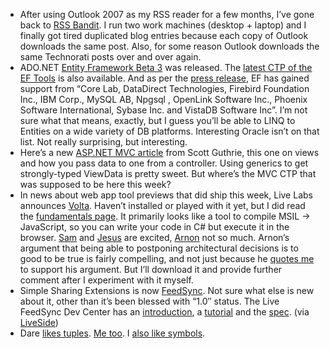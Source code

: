 -   After using Outlook 2007 as my RSS reader for a few months, I’ve
    gone back to [RSS Bandit](http://www.rssbandit.org/). I run two work
    machines (desktop + laptop) and I finally got tired duplicated blog
    entries because each copy of Outlook downloads the same post. Also,
    for some reason Outlook downloads the same Technorati posts over and
    over again.
-   ADO.NET [Entity Framework Beta
    3](http://www.microsoft.com/downloads/details.aspx?FamilyId=15DB9989-1621-444D-9B18-D1A04A21B519&displaylang=en)
    was released. The [latest CTP of the EF
    Tools](http://www.microsoft.com/downloads/details.aspx?FamilyId=D8AE4404-8E05-41FC-94C8-C73D9E238F82&displaylang=en)
    is also available. And as per the [press
    release](http://www.microsoft.com/presspass/press/2007/dec07/12-06EntityBeta3PR.mspx),
    EF has gained support from “Core Lab, DataDirect Technologies,
    Firebird Foundation Inc., IBM Corp., MySQL AB, Npgsql , OpenLink
    Software Inc., Phoenix Software International, Sybase Inc. and
    VistaDB Software Inc”. I’m not sure what that means, exactly, but I
    guess you’ll be able to LINQ to Entities on a wide variety of DB
    platforms. Interesting Oracle isn’t on that list. Not really
    surprising, but interesting.
-   Here’s a new [ASP.NET MVC
    article](http://weblogs.asp.net/scottgu/archive/2007/12/06/asp-net-mvc-framework-part-3-passing-viewdata-from-controllers-to-views.aspx)
    from Scott Guthrie, this one on views and how you pass data to one
    from a controller. Using generics to get strongly-typed ViewData is
    pretty sweet. But where’s the MVC CTP that was supposed to be here
    this week?
-   In news about web app tool previews that did ship this week, Live
    Labs announces [Volta](http://labs.live.com/Volta.aspx). Haven’t
    installed or played with it yet, but I did read the [fundamentals
    page](http://labs.live.com/volta/docs/). It primarily looks like a
    tool to compile MSIL -\> JavaScript, so you can write your code in
    C\# but execute it in the browser.
    [Sam](http://samgentile.com/blogs/samgentile/archive/2007/12/05/microsoft-live-labs-volta.aspx)
    and
    [Jesus](http://weblogs.asp.net/gsusx/archive/2007/12/06/announcing-volta.aspx)
    are excited,
    [Arnon](http://www.rgoarchitects.com/nblog/2007/12/06/MicrosoftVoltaOhMyOhMy.aspx)
    not so much. Arnon’s argument that being able to postponing
    architectural decisions is to good to be true is fairly compelling,
    and not just because he [quotes
    me](http://www.devhawk.net/2007/08/14/Retire+The+Tenets.aspx) to
    support his argument. But I’ll download it and provide further
    comment after I experiment with it myself.
-   Simple Sharing Extensions is now
    [FeedSync](http://dev.live.com/feedsync). Not sure what else is new
    about it, other than it’s been blessed with “1.0″ status. The Live
    FeedSync Dev Center has an
    [introduction](http://dev.live.com/feedsync/intro.aspx), a
    [tutorial](http://dev.live.com/feedsync/tutorial/) and the
    [spec](http://dev.live.com/feedsync/spec/v1.htm). (via
    [LiveSide](http://www.liveside.net/blogs/main/archive/2007/12/05/microsoft-launches-feedsync-for-data-synchronization-via-feeds-previously-known-as-sse.aspx))
-   Dare [likes
    tuples](http://www.25hoursaday.com/weblog/2007/12/05/TuplesAreMyFavoritePythonFeature.aspx).
    [Me
    too](http://devhawk.net/2006/08/21/language-features-i-wish-c-had-tuples/).
    I [also like
    symbols](http://devhawk.net/2006/08/21/language-features-i-wish-c-had-symbols/).

